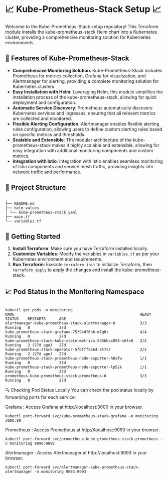 # 📈 Kube-Prometheus-Stack Setup 📈

Welcome to the Kube-Prometheus-Stack setup repository! This Terraform module installs the kube-prometheus-stack Helm chart into a Kubernetes cluster, providing a comprehensive monitoring solution for Kubernetes environments.

## 🚀 Features of Kube-Prometheus-Stack

- **Comprehensive Monitoring Solution**: Kube-Prometheus-Stack includes Prometheus for metrics collection, Grafana for visualization, and Alertmanager for alerting, providing a complete monitoring solution for Kubernetes clusters.
- **Easy Installation with Helm**: Leveraging Helm, this module simplifies the installation process of the kube-prometheus-stack, allowing for quick deployment and configuration.
- **Automatic Service Discovery**: Prometheus automatically discovers Kubernetes services and ingresses, ensuring that all relevant metrics are collected and monitored.
- **Flexible Alerting Configuration**: Alertmanager enables flexible alerting rules configuration, allowing users to define custom alerting rules based on specific metrics and thresholds.
- **Scalable and Extensible**: The modular architecture of the kube-prometheus-stack makes it highly scalable and extensible, allowing for easy integration with additional monitoring components and custom metrics.
- **Integration with Istio**: Integration with Istio enables seamless monitoring of Istio components and service mesh traffic, providing insights into network traffic and performance.

## 📁 Project Structure

```
.
├── README.md
├── helm_values
│ └── kube-prometheus-stack.yaml
├── main.tf
└── variables.tf

```


## 🚀 Getting Started

1. **Install Terraform**: Make sure you have Terraform installed locally.
2. **Customize Variables**: Modify the variables in `variables.tf` as per your Kubernetes environment and requirements.
3. **Run Terraform**: Execute `terraform init` to initialize Terraform, then `terraform apply` to apply the changes and install the kube-prometheus-stack.

## 📈 Pod Status in the Monitoring Namespace


```

kubectl get pods -n monitoring
NAME                                                        READY   STATUS    RESTARTS      AGE
alertmanager-kube-prometheus-stack-alertmanager-0           3/3     Running   0             27d
kube-prometheus-stack-grafana-75f94df6bb-m7g6z              4/4     Running   0             27d
kube-prometheus-stack-kube-state-metrics-5556bcc856-s6fv6   2/2     Running   2 (27d ago)   27d
kube-prometheus-stack-operator-5fbfff5664-st7s7             2/2     Running   2 (27d ago)   27d
kube-prometheus-stack-prometheus-node-exporter-h8sfw        1/1     Running   0             27d
kube-prometheus-stack-prometheus-node-exporter-lp52k        1/1     Running   0             27d
prometheus-kube-prometheus-stack-prometheus-0               3/3     Running   0             27d

```


🔍 Checking Pod Status Locally
You can check the pod status locally by forwarding ports for each service:

Grafana : Access Grafana at http://localhost:3000 in your browser.

```
kubectl port-forward svc/kube-prometheus-stack-grafana -n monitoring 3000:80

```

Prometheus : Access Prometheus at http://localhost:9090 in your browser.

```
kubectl port-forward svc/prometheus-kube-prometheus-stack-prometheus -n monitoring 9090:9090

```

Alertmanager : Access Alertmanager at http://localhost:9093 in your browser.

```
kubectl port-forward svc/alertmanager-kube-prometheus-stack-alertmanager -n monitoring 9093:9093

```

